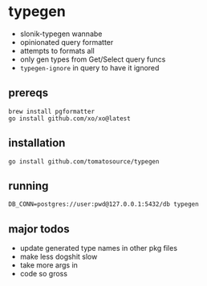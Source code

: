 # typegen

- slonik-typegen wannabe
- opinionated query formatter
- attempts to formats all
- only gen types from Get/Select query funcs
- `typegen-ignore` in query to have it ignored

## prereqs

```
brew install pgformatter
go install github.com/xo/xo@latest
```

## installation

```
go install github.com/tomatosource/typegen
```

## running

```
DB_CONN=postgres://user:pwd@127.0.0.1:5432/db typegen
```

## major todos

- update generated type names in other pkg files
- make less dogshit slow
- take more args in
- code so gross
